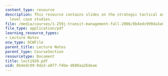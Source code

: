 ```yaml
---
content_type: resource
description: This resource contains slides on the strategic tactical and operational
  level case studies.
file: /media/courses/1-259j-transit-management-fall-2006/8b4edc999da3a077f4bed688aa26deae_lect1920.pdf
file_type: application/pdf
learning_resource_types:
- Lecture Notes
ocw_type: OCWFile
parent_title: Lecture Notes
parent_type: CourseSection
resourcetype: Document
title: lect1920.pdf
uid: 8b4edc99-9da3-a077-f4be-d688aa26deae
---
```

